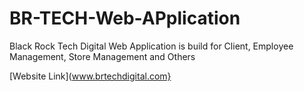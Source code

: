 # BR-TECH-Web-APplication
Black Rock Tech Digital Web Application is build for Client, Employee Management, Store Management and Others

[Website Link](www.brtechdigital.com}
